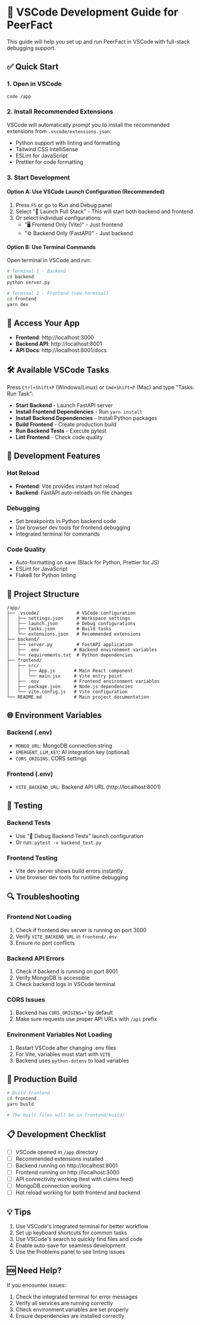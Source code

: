 # 🚀 VSCode Development Guide for PeerFact

This guide will help you set up and run PeerFact in VSCode with full-stack debugging support.

## ✅ Quick Start

### 1. Open in VSCode
```bash
code /app
```

### 2. Install Recommended Extensions
VSCode will automatically prompt you to install the recommended extensions from `.vscode/extensions.json`:
- Python support with linting and formatting
- Tailwind CSS IntelliSense
- ESLint for JavaScript
- Prettier for code formatting

### 3. Start Development

#### Option A: Use VSCode Launch Configuration (Recommended)
1. Press `F5` or go to Run and Debug panel
2. Select "🚀 Launch Full Stack" - This will start both backend and frontend
3. Or select individual configurations:
   - "🖥️ Frontend Only (Vite)" - Just frontend
   - "⚙️ Backend Only (FastAPI)" - Just backend

#### Option B: Use Terminal Commands
Open terminal in VSCode and run:

```bash
# Terminal 1 - Backend
cd backend
python server.py

# Terminal 2 - Frontend (new terminal)
cd frontend
yarn dev
```

## 📱 Access Your App

- **Frontend**: http://localhost:3000
- **Backend API**: http://localhost:8001
- **API Docs**: http://localhost:8001/docs

## 🛠️ Available VSCode Tasks

Press `Ctrl+Shift+P` (Windows/Linux) or `Cmd+Shift+P` (Mac) and type "Tasks: Run Task":

- **Start Backend** - Launch FastAPI server
- **Install Frontend Dependencies** - Run `yarn install`
- **Install Backend Dependencies** - Install Python packages
- **Build Frontend** - Create production build
- **Run Backend Tests** - Execute pytest
- **Lint Frontend** - Check code quality

## 🔧 Development Features

### Hot Reload
- **Frontend**: Vite provides instant hot reload
- **Backend**: FastAPI auto-reloads on file changes

### Debugging
- Set breakpoints in Python backend code
- Use browser dev tools for frontend debugging
- Integrated terminal for commands

### Code Quality
- Auto-formatting on save (Black for Python, Prettier for JS)
- ESLint for JavaScript
- Flake8 for Python linting

## 📂 Project Structure

```
/app/
├── .vscode/              # VSCode configuration
│   ├── settings.json     # Workspace settings
│   ├── launch.json       # Debug configurations  
│   ├── tasks.json        # Build tasks
│   └── extensions.json   # Recommended extensions
├── backend/
│   ├── server.py         # FastAPI application
│   ├── .env             # Backend environment variables
│   └── requirements.txt  # Python dependencies
├── frontend/
│   ├── src/
│   │   ├── App.js       # Main React component
│   │   └── main.jsx     # Vite entry point
│   ├── .env             # Frontend environment variables
│   ├── package.json     # Node.js dependencies
│   └── vite.config.js   # Vite configuration
└── README.md            # Main project documentation
```

## 🌐 Environment Variables

### Backend (.env)
- `MONGO_URL`: MongoDB connection string
- `EMERGENT_LLM_KEY`: AI integration key (optional)
- `CORS_ORIGINS`: CORS settings

### Frontend (.env)
- `VITE_BACKEND_URL`: Backend API URL (http://localhost:8001)

## 🧪 Testing

### Backend Tests
- Use "🧪 Debug Backend Tests" launch configuration
- Or run: `pytest -v backend_test.py`

### Frontend Testing
- Vite dev server shows build errors instantly
- Use browser dev tools for runtime debugging

## 🔍 Troubleshooting

### Frontend Not Loading
1. Check if frontend dev server is running on port 3000
2. Verify `VITE_BACKEND_URL` in `frontend/.env`
3. Ensure no port conflicts

### Backend API Errors
1. Check if backend is running on port 8001
2. Verify MongoDB is accessible
3. Check backend logs in VSCode terminal

### CORS Issues
1. Backend has `CORS_ORIGINS=*` by default
2. Make sure requests use proper API URLs with `/api` prefix

### Environment Variables Not Loading
1. Restart VSCode after changing .env files
2. For Vite, variables must start with `VITE_`
3. Backend uses `python-dotenv` to load variables

## 🚀 Production Build

```bash
# Build frontend
cd frontend
yarn build

# The built files will be in frontend/build/
```

## 📋 Development Checklist

- [ ] VSCode opened in `/app` directory
- [ ] Recommended extensions installed
- [ ] Backend running on http://localhost:8001
- [ ] Frontend running on http://localhost:3000
- [ ] API connectivity working (test with claims feed)
- [ ] MongoDB connection working
- [ ] Hot reload working for both frontend and backend

## 💡 Tips

1. Use VSCode's integrated terminal for better workflow
2. Set up keyboard shortcuts for common tasks
3. Use VSCode's search to quickly find files and code
4. Enable auto-save for seamless development
5. Use the Problems panel to see linting issues

## 🆘 Need Help?

If you encounter issues:
1. Check the integrated terminal for error messages
2. Verify all services are running correctly
3. Check environment variables are set properly
4. Ensure dependencies are installed correctly